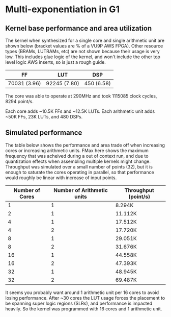 Multi-exponentiation in G1 
======================

## Kernel base performance and area utilization
The kernel when synthesized for a single core and single arithmetic unit  are shown below (bracket values are % of a VU9P AWS FPGA).
Other resource types (BRAMs, LUTRAMs, etc) are not shown because their usage is very low. This includes glue logic of the kernel, and won't include the other top level logic AWS inserts, so is just a rough guide.

| FF |  LUT | DSP| 
| --- | --- | --- |
| 70031 (3.96) | 92245 (7.80) | 450 (6.58) |

The core was able to operate at 290MHz and took 1115085 clock cycles, 8294 point/s.

Each core adds ~10.5K FFs and ~12.5K LUTs. Each arithmetic unit adds ~50K FFs, 23K LUTs, and 480 DSPs.

## Simulated performance
The table below shows the performance and area trade off when increasing cores or increasing arithmetic units. FMax here shows the maximum frequency that was acheived during a 
out of context run, and due to quantization effects when assembling multiple kernels might change. Throughput was simulated over a small number of points (32), but it is enough to 
saturate the cores operating in parallel, so that performance would roughly be linear with increase of input points.

| Number of Cores | Number of Arithmetic units | Throughput (point/s) | 
| --- | --- | --- | 
| 1 | 1 | 8.294K | 
| 2 | 1 | 11.112K | 
| 4 | 1 | 17.512K | 
| 4 | 2 | 17.720K | 
| 8 | 1 | 29.051K | 
| 8 | 2 | 31.676K | 
| 16 | 1 | 44.558K | 
| 16 | 2 | 47.393K | 
| 32 | 1 | 48.945K |
| 32 | 2 | 69.487K |

It seems you probably want around 1 arithmetic unit per 16 cores to avoid losing performance. After ~30 cores the LUT usage forces the placement to be spanning super logic regions (SLRs), and performance is impacted heavily. So the kernel was programmed with 16 cores and 1 arithmetic unit.